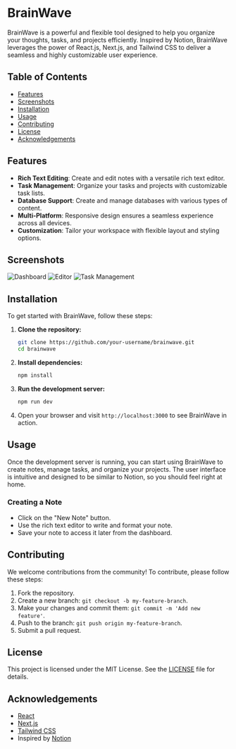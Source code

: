 # BrainWave

BrainWave is a powerful and flexible tool designed to help you organize your thoughts, tasks, and projects efficiently. Inspired by Notion, BrainWave leverages the power of React.js, Next.js, and Tailwind CSS to deliver a seamless and highly customizable user experience.

## Table of Contents

- [Features](#features)
- [Screenshots](#screenshots)
- [Installation](#installation)
- [Usage](#usage)
- [Contributing](#contributing)
- [License](#license)
- [Acknowledgements](#acknowledgements)

## Features

- **Rich Text Editing**: Create and edit notes with a versatile rich text editor.
- **Task Management**: Organize your tasks and projects with customizable task lists.
- **Database Support**: Create and manage databases with various types of content.
- **Multi-Platform**: Responsive design ensures a seamless experience across all devices.
- **Customization**: Tailor your workspace with flexible layout and styling options.

## Screenshots

![Dashboard](screenshots/dashboard.png)
![Editor](screenshots/editor.png)
![Task Management](screenshots/task_management.png)

## Installation

To get started with BrainWave, follow these steps:

1. **Clone the repository:**
   ```bash
   git clone https://github.com/your-username/brainwave.git
   cd brainwave
   ```

2. **Install dependencies:**
   ```bash
   npm install
   ```

3. **Run the development server:**
   ```bash
   npm run dev
   ```

4. Open your browser and visit `http://localhost:3000` to see BrainWave in action.

## Usage

Once the development server is running, you can start using BrainWave to create notes, manage tasks, and organize your projects. The user interface is intuitive and designed to be similar to Notion, so you should feel right at home.

### Creating a Note

- Click on the "New Note" button.
- Use the rich text editor to write and format your note.
- Save your note to access it later from the dashboard.

## Contributing

We welcome contributions from the community! To contribute, please follow these steps:

1. Fork the repository.
2. Create a new branch: `git checkout -b my-feature-branch`.
3. Make your changes and commit them: `git commit -m 'Add new feature'`.
4. Push to the branch: `git push origin my-feature-branch`.
5. Submit a pull request.

## License

This project is licensed under the MIT License. See the [LICENSE](LICENSE) file for details.

## Acknowledgements

- [React](https://reactjs.org/)
- [Next.js](https://nextjs.org/)
- [Tailwind CSS](https://tailwindcss.com/)
- Inspired by [Notion](https://www.notion.so/)
